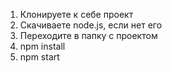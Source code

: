 1. Клонируете к себе проект
2. Скачиваете node.js, если нет его
3. Переходите в папку с проектом
4. npm install
5. npm start
